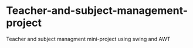 # Teacher-and-subject-management-project
Teacher and subject managment mini-project using swing and AWT
